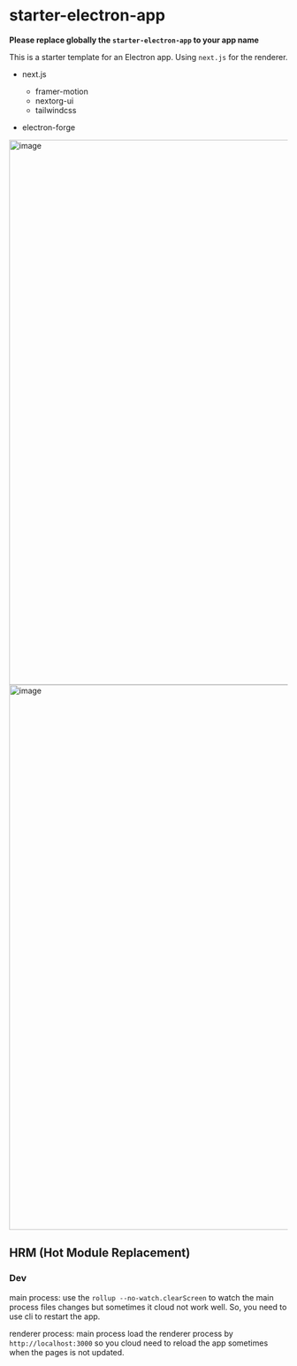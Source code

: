 # starter-electron-app

**Please replace globally the `starter-electron-app` to your app name**

This is a starter template for an Electron app. Using `next.js` for the renderer.

- next.js

  - framer-motion
  - nextorg-ui
  - tailwindcss

- electron-forge

<img width="985" alt="image" src="https://github.com/user-attachments/assets/506e3aae-2048-4515-8445-92ad8b80f6a6">

<img width="985" alt="image" src="https://github.com/user-attachments/assets/71dce0ff-c12d-49c9-90fa-e331cbe46aef">

## HRM (Hot Module Replacement)

### Dev

main process: use the `rollup --no-watch.clearScreen` to watch the main process files changes but sometimes it cloud not work well. So, you need to use cli to restart the app.

renderer process: main process load the renderer process by `http://localhost:3000` so you cloud need to reload the app sometimes when the pages is not updated.
